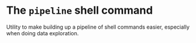 # The `pipeline` shell command

Utility to make building up a pipeline of shell commands easier, especially when
doing data exploration.
